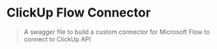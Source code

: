 # ClickUp Flow Connector

> A swagger file to build a custom connector for Microsoft Flow to connect to ClickUp API

